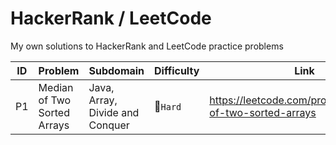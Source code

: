 # HackerRank / LeetCode
My own solutions to HackerRank and LeetCode practice problems

| ID | Problem | Subdomain                       | Difficulty          | Link |
|----|---------|---------------------------------|---------------------|------|
| P1 | Median of Two Sorted Arrays| Java, Array, Divide and Conquer | 🔴<code>Hard</code> | https://leetcode.com/problems/median-of-two-sorted-arrays|